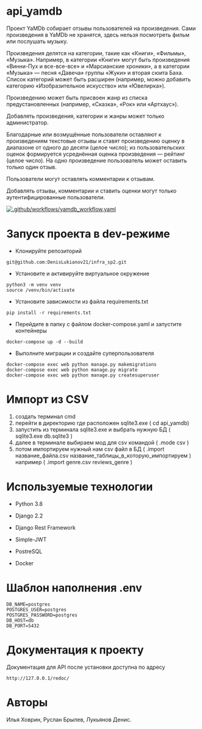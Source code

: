 # api_yamdb

Проект YaMDb собирает отзывы пользователей на произведения. Сами произведения в YaMDb не хранятся, здесь нельзя посмотреть фильм или послушать музыку.

Произведения делятся на категории, такие как «Книги», «Фильмы», «Музыка». Например, в категории «Книги» могут быть произведения «Винни-Пух и все-все-все» и «Марсианские хроники», а в категории «Музыка» — песня «Давеча» группы «Жуки» и вторая сюита Баха. Список категорий может быть расширен (например, можно добавить категорию «Изобразительное искусство» или «Ювелирка»).

Произведению может быть присвоен жанр из списка предустановленных (например, «Сказка», «Рок» или «Артхаус»).

Добавлять произведения, категории и жанры может только администратор.

Благодарные или возмущённые пользователи оставляют к произведениям текстовые отзывы и ставят произведению оценку в диапазоне от одного до десяти (целое число); из пользовательских оценок формируется усреднённая оценка произведения — рейтинг (целое число). На одно произведение пользователь может оставить только один отзыв.

Пользователи могут оставлять комментарии к отзывам.

Добавлять отзывы, комментарии и ставить оценки могут только аутентифицированные пользователи.

[![.github/workflows/yamdb_workflow.yaml](https://github.com/DenisLukianov21/yamdb_final/actions/workflows/yamdb_workflow.yaml/badge.svg)](https://github.com/DenisLukianov21/yamdb_final/actions/workflows/yamdb_workflow.yaml)

# Запуск проекта в dev-режиме

- Клонируйте репозиторий
```
git@github.com:DenisLukianov21/infra_sp2.git
```
- Установите и активируйте виртуальное окружение
```
python3 -m venv venv
source /venv/bin/activate
```

- Установите зависимости из файла requirements.txt

``` pip install -r requirements.txt ```

- Перейдите в папку с файлом docker-compose.yaml и запустите контейнеры

``` docker-compose up -d --build ```
- Выполните миграции и создайте суперпользователя
```
docker-compose exec web python manage.py makemigrations
docker-compose exec web python manage.py migrate
docker-compose exec web python manage.py createsuperuser
```

# Импорт из CSV

1.  создать терминал cmd
2.  перейти в директорию где расположен  sqlite3.exe ( cd api_yamdb)
3.  запустить из терминала sqlite3.exe и выбрать нужную БД ( sqlite3.exe db.sqlite3 )
4.  далее в терминале выбираем мод для csv командой ( .mode csv )
5.  потом импортируем нужный нам csv файл в БД ( .import название_файла.csv название_таблицы_в_которую_импортируем ) например ( .import genre.csv reviews_genre )

# Используемые технологии

- Python 3.8

- Django 2.2

- Django Rest Framework

- Simple-JWT

- PostreSQL

- Docker

# Шаблон наполнения .env
```
DB_NAME=postgres
POSTGRES_USER=postgres
POSTGRES_PASSWORD=postgres
DB_HOST=db
DB_PORT=5432
```

# Документация к проекту

Документация для API после установки доступна по адресу

```
http://127.0.0.1/redoc/
```

# Авторы

Илья Ховрин, 
Руслан Брылев, 
Лукьянов Денис.